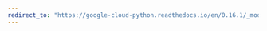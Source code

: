 ```yaml
---
redirect_to: "https://google-cloud-python.readthedocs.io/en/0.16.1/_modules/gcloud/bigtable/row.html"
---
```

